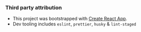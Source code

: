 ### Third party attribution

- This project was bootstrapped with [Create React App](https://github.com/facebook/create-react-app).
- Dev tooling includes `eslint`, `prettier`, `husky` & `lint-staged`
